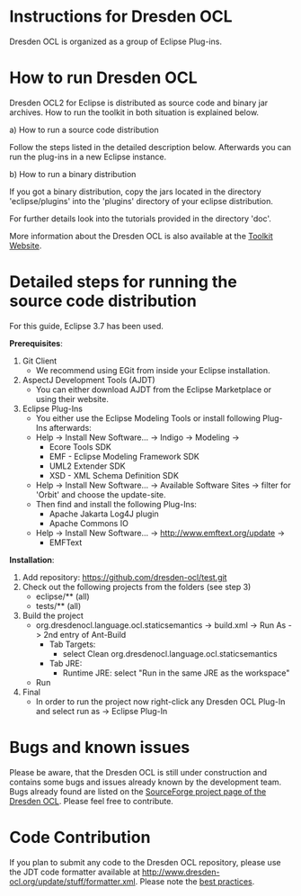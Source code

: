 Instructions for Dresden OCL
============================
Dresden OCL is organized as a group of Eclipse Plug-ins.

How to run Dresden OCL
======================
Dresden OCL2 for Eclipse is distributed as source code and binary jar archives. 
How to run the toolkit in both situation is explained below.

a) How to run a source code distribution

Follow the steps listed in the detailed description below. Afterwards you 
can run the plug-ins in a new Eclipse instance.

b) How to run a binary distribution

If you got a binary distribution, copy the jars located in the directory 'eclipse/plugins' into the
'plugins' directory of your eclipse distribution.

For further details look into the tutorials provided in the directory 'doc'.

More information about the Dresden OCL is also available at the
[Toolkit Website](http://dresden-ocl.sourceforge.net/).

Detailed steps for running the source code distribution
=======================================================
For this guide, Eclipse 3.7 has been used.

__Prerequisites__:

1. Git Client
	* We recommend using EGit from inside your Eclipse installation.
2. AspectJ Development Tools (AJDT)
	* You can either download AJDT from the Eclipse Marketplace or using their website.
3. Eclipse Plug-Ins
	* You either use the Eclipse Modeling Tools or install following Plug-Ins afterwards:
	* Help -> Install New Software... -> Indigo -> Modeling ->
		* Ecore Tools SDK
		* EMF - Eclipse Modeling Framework SDK
		* UML2 Extender SDK
		* XSD - XML Schema Definition SDK
	* Help -> Install New Software... -> Available Software Sites -> filter for 'Orbit' and choose the update-site.
	* Then find and install the following Plug-Ins:
		* Apache Jakarta Log4J plugin
		* Apache Commons IO
	* Help -> Install New Software... -> http://www.emftext.org/update ->
		* EMFText

__Installation__:

1. Add repository: https://github.com/dresden-ocl/test.git
2. Check out the following projects from the folders (see step 3)
	* eclipse/** (all)
	* tests/** (all)
3. Build the project
	* org.dresdenocl.language.ocl.staticsemantics -> build.xml -> Run As -> 2nd entry of Ant-Build 
		* Tab Targets:
			- select Clean org.dresdenocl.language.ocl.staticsemantics 
		* Tab JRE:
			- Runtime JRE: select "Run in the same JRE as the workspace"
	* Run
4. Final
	* In order to run the project now right-click any Dresden OCL Plug-In and select
	  run as -> Eclipse Plug-In 

Bugs and known issues
=====================
Please be aware, that the Dresden OCL is still under construction and 
contains some bugs and issues already known by the development team. 
Bugs already found are listed on the
[SourceForge project page of the Dresden OCL](https://sourceforge.net/projects/dresden-ocl).
Please feel free to contribute.

Code Contribution
=================
If you plan to submit any code to the Dresden OCL repository, please use the JDT code
formatter available at http://www.dresden-ocl.org/update/stuff/formatter.xml.
Please note the [best practices](http://st.inf.tu-dresden.de/stwiki/index.php/OCL:Best_Practices).
